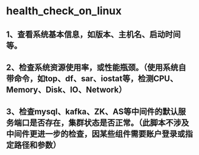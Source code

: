 # health_check_on_linux
## 1、查看系统基本信息，如版本、主机名、启动时间等。
## 2、检查系统资源使用率，或性能瓶颈。（使用系统自带命令，如top、df、sar、iostat等，检测CPU、Memory、Disk、IO、Network）
## 3、检查mysql、kafka、ZK、AS等中间件的默认服务端口是否存在，集群状态是否正常。（此脚本不涉及中间件更进一步的检查，因某些组件需要账户登录或指定路径和参数）
